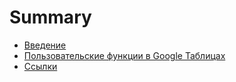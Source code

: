 # Summary

* [Введение](README.md)
* [Пользовательские функции в Google Таблицах](chapter1.md)
* [Ссылки](liks.md)

